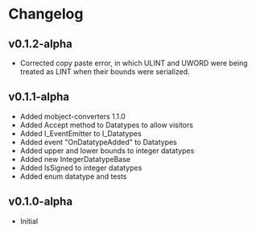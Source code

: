# Changelog

## v0.1.2-alpha

- Corrected copy paste error, in which ULINT and UWORD were being treated as LINT when their bounds were serialized.

## v0.1.1-alpha

- Added mobject-converters 1.1.0
- Added Accept method to Datatypes to allow visitors
- Added I_EventEmitter to I_Datatypes
- Added event "OnDatatypeAdded" to Datatypes
- Added upper and lower bounds to integer datatypes
- Added new IntegerDatatypeBase
- Added IsSigned to integer datatypes
- Added enum datatype and tests

## v0.1.0-alpha

- Initial
